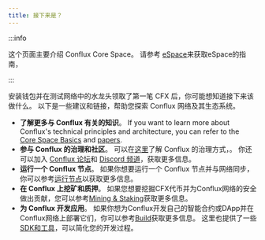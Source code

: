 ```yaml
---
title: 接下来是？
---
```


:::info

这个页面主要介绍 Conflux Core Space。 请参考 [eSpace](../../../espace/learn/overview.md)来获取eSpace的指南，

:::

安装钱包并在测试网络中的水龙头领取了第一笔 CFX 后，你可能想知道接下来该做什么。 以下是一些建议和链接，帮助您探索 Conflux 网络及其生态系统。

- **了解更多与 Conflux 有关的知识**。 If you want to learn more about Conflux's technical principles and architecture, you can refer to the [Core Space Basics](../../learn/core-space-basics/core-space-basics.mdx) and [papers](../../../general/conflux-basics/additional-resources/papers.md).
- **参与 Conflux 的治理和社区**。 可以在[这里](../../../general/conflux-basics/conflux-governance/governance-overview.md)了解 Conflux 的治理方式，。 你还可以加入 [Conflux 论坛](https://forum.conflux.fun/)和 [Discord 频道](https://discord.com/invite/aCZkf2C)，获取更多信息。
- **运行一个 Conflux 节点**。 如果你想要运行一个 Conflux 节点并与网络同步，你可以参考[运行节点](/docs/category/run-a-node)以获取更多信息。
- **在 Conflux 上挖矿和质押**。 如果您想要挖掘CFX代币并为Conflux网络的安全做出贡献，您可以参考[Mining & Staking](/docs/category/mining--staking)获取更多信息。
- **为 Conflux 开发应用**。 如果你想为Conflux开发自己的智能合约或DApp并在Conflux网络上部署它们，你可以参考[Build](../../build/build.mdx)获取更多信息。 这里也提供了一些[SDK和工具](/docs/category/sdks-and-tools)，可以简化您的开发过程。
